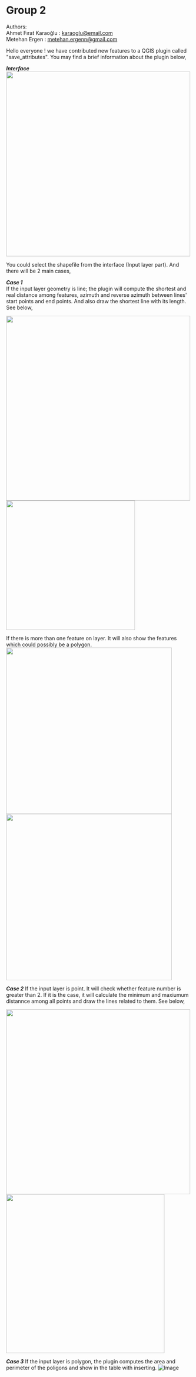# Group 2
Authors:   
Ahmet Fırat Karaoğlu : karaoglu@email.com  
Metehan Ergen : metehan.ergenn@gmail.com  

Hello everyone ! we have contributed new features to a QGIS plugin called "save_attributes". You may find a brief information about the plugin below,  

***Interface***   
<img src = "https://github.com/afkHub/GMT-456-GIS-Programming/blob/master/midterm_projects/2020-21/img/group2-images/GUI.png" width ="500" />  

You could select the shapefile from the interface (Input layer part). And there will be 2 main cases,

***Case 1***  
If the input layer geometry is line; the plugin will compute the shortest and real distance among features, azimuth and reverse azimuth between lines' start points and end points. And also draw the shortest line with its length. See below,  

<img src = "https://github.com/afkHub/GMT-456-GIS-Programming/blob/master/midterm_projects/2020-21/img/group2-images/line_1feat.JPG" width ="500" /><br/><img src = "https://github.com/afkHub/GMT-456-GIS-Programming/blob/master/midterm_projects/2020-21/img/group2-images/lines_attr.JPG" width ="350" />         

If there is more than one feature on layer. It will also show the features which could possibly be a polygon.    
<img src = "https://github.com/afkHub/GMT-456-GIS-Programming/blob/master/midterm_projects/2020-21/img/group2-images/line_mult.JPG" width ="450" /><br/><img src = "https://github.com/afkHub/GMT-456-GIS-Programming/blob/master/midterm_projects/2020-21/img/group2-images/azimuth.png" width ="450" />  

***Case 2*** 
If the input layer is point. It will check whether feature number is greater than 2. If it is the case, it  will calculate the minimum and maxiumum distannce among all points and draw the lines related to them. See below,      

<img src = "https://github.com/afkHub/GMT-456-GIS-Programming/blob/master/midterm_projects/2020-21/img/group2-images/minmax.JPG" width ="500" /><br/><img src = "https://github.com/afkHub/GMT-456-GIS-Programming/blob/master/midterm_projects/2020-21/img/group2-images/point_attr.JPG" width ="430" />

***Case 3*** 
If the input layer is polygon, the plugin computes the area and perimeter of the poligons and show in the table with inserting.
![Image](https://github.com/afkHub/GMT-456-GIS-Programming/blob/master/midterm_projects/2020-21/img/group2-images/area-peri.png)














